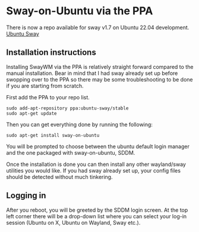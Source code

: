 # Sway-on-Ubuntu via the PPA

There is now a repo available for sway v1.7 on Ubuntu 22.04 development. [Ubuntu Sway](https://launchpad.net/~ubuntu-sway/+archive/ubuntu/stable)

## Installation instructions

Installing SwayWM via the PPA is relatively straight forward compared to the manual installation. Bear in mind that I had sway already set up before swopping over to the PPA so there may be some troubleshooting to be done if you are starting from scratch.

First add the PPA to your repo list.
```
sudo add-apt-repository ppa:ubuntu-sway/stable
sudo apt-get update
```

Then you can get everything done by running the following:

```
sudo apt-get install sway-on-ubuntu
```

You will be prompted to choose between the ubuntu default login manager and the one packaged with sway-on-ubuntu, SDDM.

Once the installation is done you can then install any other wayland/sway utilities you would like. If you had sway already set up, your config files should be detected without much tinkering.

## Logging in

After you reboot, you will be greeted by the SDDM login screen. At the top left corner there will be a drop-down list where you can select your log-in session (Ubuntu on X, Ubuntu on Wayland, Sway etc.).

 
